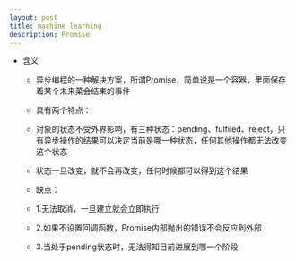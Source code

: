 ```yaml
---
layout: post
title: machine learning
description: Promise
---
```


- 含义
  - 异步编程的一种解决方案，所谓Promise，简单说是一个容器，里面保存着某个未来菜会结束的事件
  - 具有两个特点：
   - 对象的状态不受外界影响，有三种状态：pending、fulfiled、reject，只有异步操作的结果可以决定当前是哪一种状态，任何其他操作都无法改变这个状态
   - 状态一旦改变，就不会再改变，任何时候都可以得到这个结果

   - 缺点：
    - 1.无法取消，一旦建立就会立即执行
    - 2.如果不设置回调函数，Promise内部抛出的错误不会反应到外部
    - 3.当处于pending状态时，无法得知目前进展到哪一个阶段






